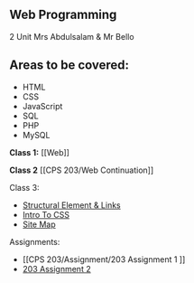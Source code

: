 ## Web Programming
2 Unit
Mrs Abdulsalam & Mr Bello

## Areas to be covered:

-  HTML
- CSS
- JavaScript
- SQL
- PHP
- MySQL


**Class 1:**
[[Web]]

**Class 2**
[[CPS 203/Web Continuation]]

Class 3:
- [Structural Element & Links](CPS%20203/Structural%20Element%20&%20Links.md)
- [Intro To CSS](CPS%20203/Intro%20To%20CSS.md)
- [Site Map](CPS%20203/Site%20Map.md)

Assignments:
- [[CPS 203/Assignment/203 Assignment 1 ]]
- [203 Assignment 2](CPS%20203/Assignment/203%20Assignment%202.md)